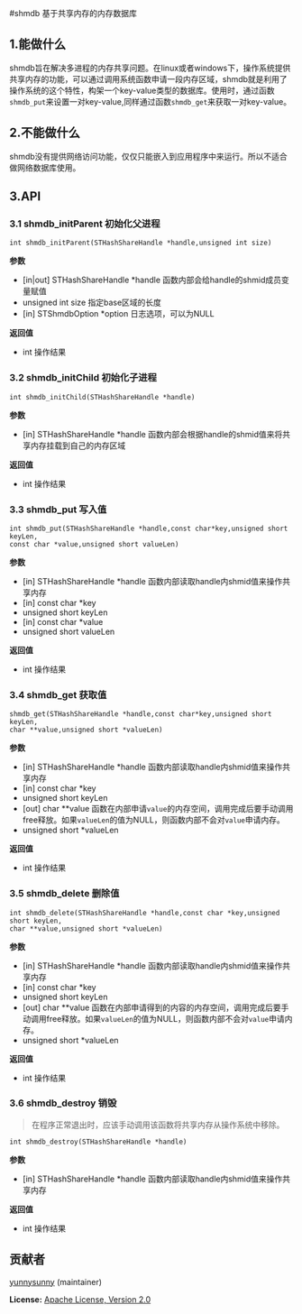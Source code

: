 #shmdb 
基于共享内存的内存数据库

## 1.能做什么
shmdb旨在解决多进程的内存共享问题。在linux或者windows下，操作系统提供共享内存的功能，可以通过调用系统函数申请一段内存区域，shmdb就是利用了操作系统的这个特性，构架一个key-value类型的数据库。使用时，通过函数`shmdb_put`来设置一对key-value,同样通过函数`shmdb_get`来获取一对key-value。

## 2.不能做什么
shmdb没有提供网络访问功能，仅仅只能嵌入到应用程序中来运行。所以不适合做网络数据库使用。

## 3.API

### 3.1 shmdb_initParent 初始化父进程

	int shmdb_initParent(STHashShareHandle *handle,unsigned int size)

**参数**

- [in|out] STHashShareHandle *handle 函数内部会给handle的shmid成员变量赋值
- unsigned int size 指定base区域的长度  
- [in] STShmdbOption *option 日志选项，可以为NULL

**返回值**	

- int 操作结果

### 3.2 shmdb_initChild 初始化子进程

	int shmdb_initChild(STHashShareHandle *handle)	
**参数** 
   
- [in] STHashShareHandle *handle 函数内部会根据handle的shmid值来将共享内存挂载到自己的内存区域  
 
**返回值**	

- int 操作结果

### 3.3 shmdb_put 写入值

	int shmdb_put(STHashShareHandle *handle,const char*key,unsigned short keyLen,
	const char *value,unsigned short valueLen)

**参数** 
   
- [in] STHashShareHandle *handle 函数内部读取handle内shmid值来操作共享内存  
- [in] const char *key   
- unsigned short keyLen   
- [in] const char *value   
- unsigned short valueLen   

**返回值**	

- int 操作结果

### 3.4 shmdb_get 获取值

	shmdb_get(STHashShareHandle *handle,const char*key,unsigned short keyLen,
	char **value,unsigned short *valueLen)

**参数** 
   
- [in] STHashShareHandle *handle 函数内部读取handle内shmid值来操作共享内存  
- [in] const char *key   
- unsigned short keyLen   
- [out]  char **value 函数在内部申请`value`的内存空间，调用完成后要手动调用free释放。如果`valueLen`的值为NULL，则函数内部不会对`value`申请内存。                          
- unsigned short *valueLen 

**返回值**	

- int 操作结果

### 3.5 shmdb_delete 删除值

	int shmdb_delete(STHashShareHandle *handle,const char *key,unsigned short keyLen,
	char **value,unsigned short *valueLen) 

**参数** 
   
- [in] STHashShareHandle *handle 函数内部读取handle内shmid值来操作共享内存  
- [in] const char *key   
- unsigned short keyLen   
- [out]  char **value 函数在内部申请得到的内容的内存空间，调用完成后要手动调用free释放。如果`valueLen`的值为NULL，则函数内部不会对`value`申请内存。                          
- unsigned short *valueLen 

**返回值**	

- int 操作结果

### 3.6 shmdb_destroy 销毁
> 在程序正常退出时，应该手动调用该函数将共享内存从操作系统中移除。

	int shmdb_destroy(STHashShareHandle *handle)

**参数** 
   
- [in] STHashShareHandle *handle 函数内部读取handle内shmid值来操作共享内存  


**返回值**	

- int 操作结果

## 贡献者
[yunnysunny](https://github.com/yunnysunny) (maintainer)

**License:** [Apache License, Version 2.0](http://www.apache.org/licenses/LICENSE-2.0.html)
	

